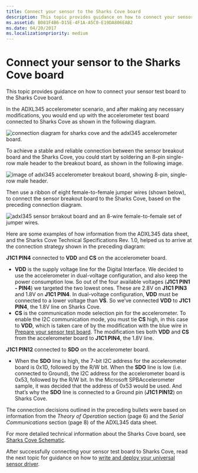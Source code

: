 ```yaml
---
title: Connect your sensor to the Sharks Cove board
description: This topic provides guidance on how to connect your sensor test board to the Sharks Cove board.
ms.assetid: B081F4B6-D15E-4F1A-A5C0-E19DA806EAB2
ms.date: 04/20/2017
ms.localizationpriority: medium
---
```


# Connect your sensor to the Sharks Cove board


This topic provides guidance on how to connect your sensor test board to the Sharks Cove board.

In the ADXL345 accelerometer scenario, and after making any necessary modifications, you would end up with the accelerometer test board connected to Sharks Cove as shown in the following diagram.

![connection diagram for sharks cove and the adxl345 accelerometer board.](images/sensor-header.png)

To achieve a stable and reliable connection between the sensor breakout board and the Sharks Cove, you could start by soldering an 8-pin single-row male header to the breakout board, as shown in the following image.

![image of adxl345 accelerometer breakout board, showing 8-pin, single-row male header.](images/adxl-header.png)

Then use a ribbon of eight female-to-female jumper wires (shown below), to connect the sensor breakout board to the Sharks Cove, based on the preceding connection diagram.

![adxl345 sensor brrakout board and an 8-wire female-to-female set of jumper wires.](images/snsr-n-jumpers.png)

Here are some examples of how information from the ADXL345 data sheet, and the Sharks Cove Technical Specifications Rev. 1.0, helped us to arrive at the connection strategy shown in the preceding diagram:

**J1C1 PIN4** connected to **VDD** and **CS** on the accelerometer board.

-   **VDD** is the supply voltage line for the Digital Interface. We decided to use the accelerometer in dual-voltage configuration, and also keep the power consumption low. So out of the four available voltages (**J1C1 PIN1 - PIN4**) we targeted the two lowest ones. These are 2.8V on **J1C1 PIN3** and 1.8V on **J1C1 PIN4**. In dual-voltage configuration, **VDD** must be connected to a lower voltage than **VS**. So we’ve connected **VDD** to **J1C1 PIN4**, the 1.8V line on Sharks Cove.
-   **CS** is the communication mode selection pin for the accelerometer. To enable the I2C communication mode, you must tie **CS** high, in this case to **VDD**, which is taken care of by the modification with the blue wire in [Prepare your sensor test board](prepare-your-sensor-test-board.md). The modification ties both **VDD** and **CS** from the accelerometer board to **J1C1 PIN4**, the 1.8V line.

**J1C1 PIN12** connected to **SDO** on the accelerometer board.

-   When the **SDO** line is high, the 7-bit I2C address for the accelerometer board is 0x1D, followed by the R/W bit. When the **SDO** line is low (i.e. connected to Ground), the I2C address for the accelerometer board is 0x53, followed by the R/W bit. In the Microsoft SPBAccelerometer sample, it was decided that the address of 0x53 would be used. And that’s why the **SDO** line is connected to a Ground pin (**J1C1 PIN12**) on Sharks Cove.

The connection decisions outlined in the preceding bullets were based on information from the *Theory of Operation* section (page 6) and the *Serial Communications* section (page 8) of the ADXL345 data sheet.

For more detailed technical information about the Sharks Cove board, see [Sharks Cove Schematic](http://firmware.intel.com/sites/default/files/Sharks_Cove_Schematic.pdf).

After successfully connecting your sensor test board to Sharks Cove, read the next topic for guidance on how to [write and deploy your universal sensor driver](write-and-deploy-your-universal-sensor-driver.md).

 

 




